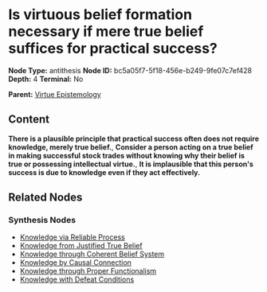 # Is virtuous belief formation necessary if mere true belief suffices for practical success?

**Node Type:** antithesis
**Node ID:** bc5a05f7-5f18-456e-b249-9fe07c7ef428
**Depth:** 4
**Terminal:** No

**Parent:** [Virtue Epistemology](virtue-epistemology-synthesis-385211b3-effe-4c1e-820a-53ea345ccd88.md)

## Content

**There is a plausible principle that practical success often does not require knowledge, merely true belief.**, **Consider a person acting on a true belief in making successful stock trades without knowing why their belief is true or possessing intellectual virtue.**, **It is implausible that this person's success is due to knowledge even if they act effectively.**

## Related Nodes

### Synthesis Nodes

- [Knowledge via Reliable Process](knowledge-via-reliable-process-synthesis-6bd1754a-47b6-46d4-9500-205c30b926f8.md)
- [Knowledge from Justified True Belief](knowledge-from-justified-true-belief-synthesis-4b0808a6-59e4-4289-ad36-7413aec07f4f.md)
- [Knowledge through Coherent Belief System](knowledge-through-coherent-belief-system-synthesis-9de4dac0-8c0e-441f-a073-fadb520461ac.md)
- [Knowledge by Causal Connection](knowledge-by-causal-connection-synthesis-fa38b11e-dde6-41b3-baf4-461faa4d06ab.md)
- [Knowledge through Proper Functionalism](knowledge-through-proper-functionalism-synthesis-5321cff7-0bd5-4f83-abb4-21c8da406feb.md)
- [Knowledge with Defeat Conditions](knowledge-with-defeat-conditions-synthesis-d8a8c60f-889a-4938-829e-4aee7db3d433.md)
